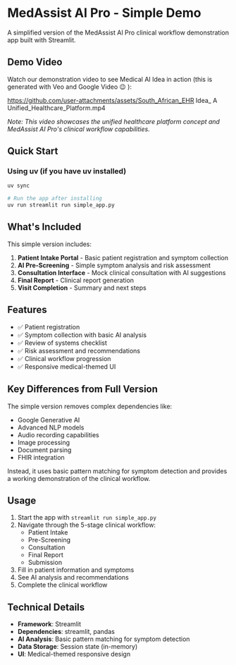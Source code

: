 # MedAssist AI Pro - Simple Demo

A simplified version of the MedAssist AI Pro clinical workflow demonstration app built with Streamlit.

## Demo Video

Watch our demonstration video to see Medical AI Idea in action (this is generated with Veo and Google Video 😉 ):

https://github.com/user-attachments/assets/South_African_EHR Idea_ A Unified_Healthcare_Platform.mp4

*Note: This video showcases the unified healthcare platform concept and MedAssist AI Pro's clinical workflow capabilities.*

## Quick Start

### Using uv (if you have uv installed)
```bash
uv sync 

# Run the app after installing
uv run streamlit run simple_app.py
```

## What's Included

This simple version includes:

1. **Patient Intake Portal** - Basic patient registration and symptom collection
2. **AI Pre-Screening** - Simple symptom analysis and risk assessment
3. **Consultation Interface** - Mock clinical consultation with AI suggestions
4. **Final Report** - Clinical report generation
5. **Visit Completion** - Summary and next steps

## Features

- ✅ Patient registration
- ✅ Symptom collection with basic AI analysis
- ✅ Review of systems checklist
- ✅ Risk assessment and recommendations
- ✅ Clinical workflow progression
- ✅ Responsive medical-themed UI

## Key Differences from Full Version

The simple version removes complex dependencies like:
- Google Generative AI
- Advanced NLP models
- Audio recording capabilities
- Image processing
- Document parsing
- FHIR integration

Instead, it uses basic pattern matching for symptom detection and provides a working demonstration of the clinical workflow.

## Usage

1. Start the app with `streamlit run simple_app.py`
2. Navigate through the 5-stage clinical workflow:
   - Patient Intake
   - Pre-Screening
   - Consultation
   - Final Report
   - Submission
3. Fill in patient information and symptoms
4. See AI analysis and recommendations
5. Complete the clinical workflow

## Technical Details

- **Framework**: Streamlit
- **Dependencies**: streamlit, pandas
- **AI Analysis**: Basic pattern matching for symptom detection
- **Data Storage**: Session state (in-memory)
- **UI**: Medical-themed responsive design
